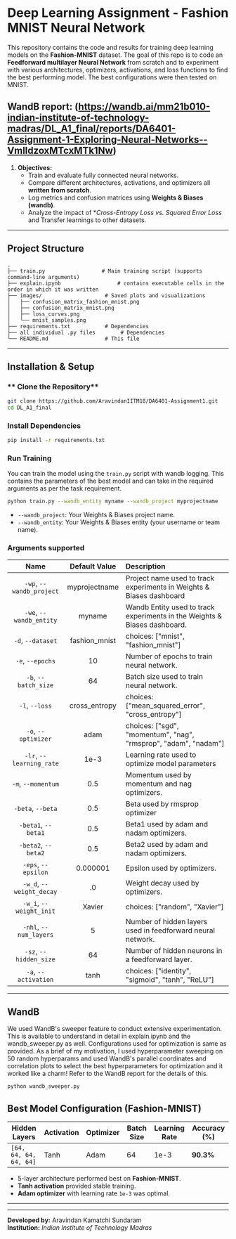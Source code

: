 # Deep Learning Assignment - Fashion MNIST Neural Network

This repository contains the code and results for training deep learning models on the **Fashion-MNIST** dataset. The goal of this repo is to code an **Feedforward multilayer Neural Network** from scratch and to experiment with various architectures, optimizers, activations, and loss functions to find the best performing model. The best configurations were then tested on MNIST.

WandB report: (https://wandb.ai/mm21b010-indian-institute-of-technology-madras/DL_A1_final/reports/DA6401-Assignment-1-Exploring-Neural-Networks--VmlldzoxMTcxMTk1Nw)
---
1. **Objectives:**
   - Train and evaluate fully connected neural networks.
   - Compare different architectures, activations, and optimizers all **written from scratch**.
   - Log metrics and confusion matrices using **Weights & Biases (wandb)**.
   - Analyze the impact of **Cross-Entropy Loss vs. Squared Error Loss* and Transfer learnings to other datasets.

---

## **Project Structure**
```
.
├── train.py                  # Main training script (supports command-line arguments)
├── explain.ipynb                  # contains executable cells in the order in which it was written
├── images/                    # Saved plots and visualizations
│   ├── confusion_matrix_fashion_mnist.png
│   ├── confusion_matrix_mnist.png
│   ├── loss_curves.png
│   └── mnist_samples.png
├── requirements.txt           # Dependencies
├── all individual .py files        # Dependencies
└── README.md                  # This file

```

---

## **Installation & Setup**
### ** Clone the Repository**
```bash
git clone https://github.com/AravindanIITM18/DA6401-Assignment1.git
cd DL_A1_final
```

### **Install Dependencies**
```bash
pip install -r requirements.txt
```

### **Run Training**
You can train the model using the `train.py` script with wandb logging. This contains the parameters of the best model and can take in the required arguments as per the task requirement.
```bash
python train.py --wandb_entity myname --wandb_project myprojectname
```

- `--wandb_project`: Your Weights & Biases project name.
- `--wandb_entity`: Your Weights & Biases entity (your username or team name).
### Arguments supported

| Name | Default Value | Description |
| :---: | :-------------: | :----------- |
| `-wp`, `--wandb_project` | myprojectname | Project name used to track experiments in Weights & Biases dashboard |
| `-we`, `--wandb_entity` | myname  | Wandb Entity used to track experiments in the Weights & Biases dashboard. |
| `-d`, `--dataset` | fashion_mnist | choices:  ["mnist", "fashion_mnist"] |
| `-e`, `--epochs` | 10 |  Number of epochs to train neural network.|
| `-b`, `--batch_size` | 64 | Batch size used to train neural network. | 
| `-l`, `--loss` | cross_entropy | choices:  ["mean_squared_error", "cross_entropy"] |
| `-o`, `--optimizer` | adam | choices:  ["sgd", "momentum", "nag", "rmsprop", "adam", "nadam"] | 
| `-lr`, `--learning_rate` | 1e-3 | Learning rate used to optimize model parameters | 
| `-m`, `--momentum` | 0.5 | Momentum used by momentum and nag optimizers. |
| `-beta`, `--beta` | 0.5 | Beta used by rmsprop optimizer | 
| `-beta1`, `--beta1` | 0.5 | Beta1 used by adam and nadam optimizers. | 
| `-beta2`, `--beta2` | 0.5 | Beta2 used by adam and nadam optimizers. |
| `-eps`, `--epsilon` | 0.000001 | Epsilon used by optimizers. |
| `-w_d`, `--weight_decay` | .0 | Weight decay used by optimizers. |
| `-w_i`, `--weight_init` | Xavier | choices:  ["random", "Xavier"] | 
| `-nhl`, `--num_layers` | 5 | Number of hidden layers used in feedforward neural network. | 
| `-sz`, `--hidden_size` | 64 | Number of hidden neurons in a feedforward layer. |
| `-a`, `--activation` | tanh | choices:  ["identity", "sigmoid", "tanh", "ReLU"] |


---
## **WandB**
We used WandB's sweeper feature to conduct extensive experimentation. This is available to understand in detail in explain.ipynb and the wandb_sweeper.py as well. Configurations used for optimization is same as provided. As a brief of my motivation, I used hyperparameter sweeping on 50 random hyperparams and used WandB's parallel coordinates and correlation plots to select the best hyperparameters for optimization and it worked like a charm! Refer to the WandB report for the details of this.
```bash
python wandb_sweeper.py 
```

## **Best Model Configuration (Fashion-MNIST)**
| Hidden Layers | Activation | Optimizer | Batch Size | Learning Rate | Accuracy (%) |
|--------------|------------|------------|------------|---------------|--------------|
| `[64, 64, 64, 64, 64]` | Tanh | Adam | 64 | 1e-3 | **90.3%** |

- 5-layer architecture performed best on **Fashion-MNIST**.
- **Tanh activation** provided stable training.
- **Adam optimizer** with learning rate `1e-3` was optimal.

---

---
**Developed by:** Aravindan Kamatchi Sundaram  
**Institution:** _Indian Institute of Technology Madras_  

```
